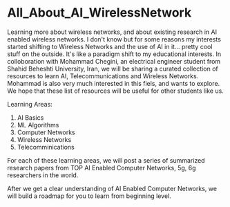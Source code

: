 # All_About_AI_WirelessNetwork
Learning more about wireless networks, and about existing research in AI enabled wireless networks. I don't know but for some reasons my interests started  shifting to Wireless Networks and the use of AI in it... pretty cool stuff on the outside. It's like a paradigm shift to my educational interests. In colloboration with Mohammad Chegini, an electrical engineer student from Shahid Beheshti University, Iran, we will be sharing a curated collection of resources to learn AI, Telecommunications and Wireless Networks. Mohammad is also very much interested in this fiels, and wants to explore. We hope that these list of resources will be useful for other students like us. 


Learning Areas: 

1. AI Basics
2. ML Algorithms
3. Computer Networks
4. Wireless Networks
5. Telecomminications


For each of these learning areas, we will post a series of summarized research papers from TOP AI Enabled Computer Networks, 5g, 6g researchers in the world.

After we get a clear understanding of AI Enabled Computer Networks, we will build a roadmap for you to learn from beginning level. 
